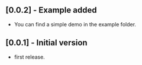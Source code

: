 ## [0.0.2] - Example added

* You can find a simple demo in the example folder.


## [0.0.1] - Initial version

* first release.
